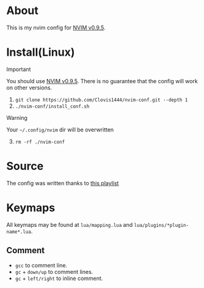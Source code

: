 # About

This is my nvim config for [NVIM v0.9.5](https://github.com/neovim/neovim/releases/tag/v0.9.5).

# Install(Linux)

> [!IMPORTANT]  
> You should use [NVIM v0.9.5](https://github.com/neovim/neovim/releases/tag/v0.9.5). There is no guarantee that the config will work on other versions.

1. `git clone https://github.com/Clovis1444/nvim-conf.git --depth 1 `
2. `./nvim-conf/install_conf.sh`

> [!WARNING]  
> Your `~/.config/nvim` dir will be overwritten

3. `rm -rf ./nvim-conf`

# Source

The config was written thanks to [this playlist](https://youtube.com/playlist?list=PLsz00TDipIffreIaUNk64KxTIkQaGguqn&si=Cd7yw67aVFjh54bH)

# Keymaps

All keymaps may be found at `lua/mapping.lua` and `lua/plugins/*plugin-name*.lua`.

## Comment

- `gcc` to comment line.
- `gc` + `down/up` to comment lines.
- `gc` + `left/right` to inline comment.

